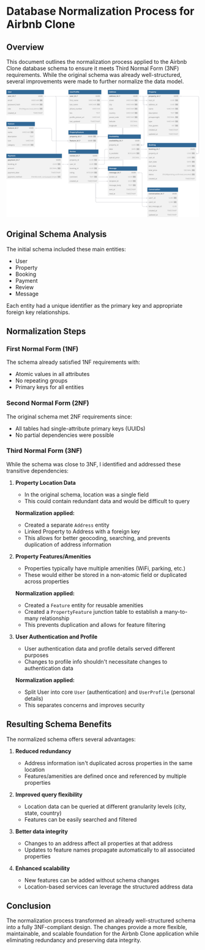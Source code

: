 # Database Normalization Process for Airbnb Clone

## Overview

This document outlines the normalization process applied to the Airbnb Clone database schema to ensure it meets Third Normal Form (3NF) requirements. While the original schema was already well-structured, several improvements were made to further normalize the data model.

![Normalized Database Schema](./AirBNB%20Normalised.svg)

## Original Schema Analysis

The initial schema included these main entities:

- User
- Property
- Booking
- Payment
- Review
- Message

Each entity had a unique identifier as the primary key and appropriate foreign key relationships.

## Normalization Steps

### First Normal Form (1NF)

The schema already satisfied 1NF requirements with:

- Atomic values in all attributes
- No repeating groups
- Primary keys for all entities

### Second Normal Form (2NF)

The original schema met 2NF requirements since:

- All tables had single-attribute primary keys (UUIDs)
- No partial dependencies were possible

### Third Normal Form (3NF)

While the schema was close to 3NF, I identified and addressed these transitive dependencies:

1. **Property Location Data**

   - In the original schema, location was a single field
   - This could contain redundant data and would be difficult to query

   **Normalization applied:**

   - Created a separate `Address` entity
   - Linked Property to Address with a foreign key
   - This allows for better geocoding, searching, and prevents duplication of address information

2. **Property Features/Amenities**

   - Properties typically have multiple amenities (WiFi, parking, etc.)
   - These would either be stored in a non-atomic field or duplicated across properties

   **Normalization applied:**

   - Created a `Feature` entity for reusable amenities
   - Created a `PropertyFeature` junction table to establish a many-to-many relationship
   - This prevents duplication and allows for feature filtering

3. **User Authentication and Profile**

   - User authentication data and profile details served different purposes
   - Changes to profile info shouldn't necessitate changes to authentication data

   **Normalization applied:**

   - Split User into core `User` (authentication) and `UserProfile` (personal details)
   - This separates concerns and improves security

## Resulting Schema Benefits

The normalized schema offers several advantages:

1. **Reduced redundancy**

   - Address information isn't duplicated across properties in the same location
   - Features/amenities are defined once and referenced by multiple properties

2. **Improved query flexibility**

   - Location data can be queried at different granularity levels (city, state, country)
   - Features can be easily searched and filtered

3. **Better data integrity**

   - Changes to an address affect all properties at that address
   - Updates to feature names propagate automatically to all associated properties

4. **Enhanced scalability**
   - New features can be added without schema changes
   - Location-based services can leverage the structured address data

## Conclusion

The normalization process transformed an already well-structured schema into a fully 3NF-compliant design. The changes provide a more flexible, maintainable, and scalable foundation for the Airbnb Clone application while eliminating redundancy and preserving data integrity.
